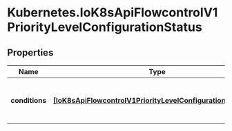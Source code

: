 # Kubernetes.IoK8sApiFlowcontrolV1PriorityLevelConfigurationStatus

## Properties

Name | Type | Description | Notes
------------ | ------------- | ------------- | -------------
**conditions** | [**[IoK8sApiFlowcontrolV1PriorityLevelConfigurationCondition]**](IoK8sApiFlowcontrolV1PriorityLevelConfigurationCondition.md) | &#x60;conditions&#x60; is the current state of \&quot;request-priority\&quot;. | [optional] 


